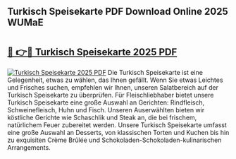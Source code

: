 ## Turkisch Speisekarte PDF Download Online 2025 WUMaE

# <h2><a href="http://gc7io3.nevu.top/?p=Turkisch+Speisekarte">🔗 👉🔴 Turkisch Speisekarte 2025 PDF</a></h2>

[![Turkisch Speisekarte 2025 PDF](https://i.imgur.com/dBaPXMq.png)](http://gc7io3.nevu.top/?p=Turkisch+Speisekarte)
Die Turkisch Speisekarte ist eine Gelegenheit, etwas zu wählen, das Ihnen gefällt. Wenn Sie etwas Leichtes und Frisches suchen, empfehlen wir Ihnen, unseren Salatbereich auf der Turkisch Speisekarte zu überprüfen. Für Fleischliebhaber bietet unsere Turkisch Speisekarte eine große Auswahl an Gerichten: Rindfleisch, Schweinefleisch, Huhn und Fisch. Unseren Auserwählten bieten wir köstliche Gerichte wie Schaschlik und Steak an, die bei frischem, natürlichem Feuer zubereitet werden. Unsere Turkisch Speisekarte umfasst eine große Auswahl an Desserts, von klassischen Torten und Kuchen bis hin zu exquisiten Crème Brûlée und Schokoladen-Schokoladen-kulinarischen Arrangements.
